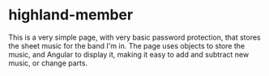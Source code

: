 # highland-member
This is a very simple page, with very basic password protection, that stores the sheet music for the band I'm in. The page uses objects to store the music, and Angular to display it, making it easy to add and subtract new music, or change parts. 
